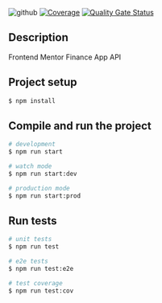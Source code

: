 ![github](https://github.com/csmateixeira/personal-finance-app-api/actions/workflows/main.yml/badge.svg)
[![Coverage](https://sonarcloud.io/api/project_badges/measure?project=csmateixeira_personal-finance-app-api&metric=coverage)](https://sonarcloud.io/summary/new_code?id=csmateixeira_personal-finance-app-api)
[![Quality Gate Status](https://sonarcloud.io/api/project_badges/measure?project=csmateixeira_personal-finance-app-api&metric=alert_status)](https://sonarcloud.io/summary/new_code?id=csmateixeira_personal-finance-app-api)



## Description

Frontend Mentor Finance App API

## Project setup

```bash
$ npm install
```

## Compile and run the project

```bash
# development
$ npm run start

# watch mode
$ npm run start:dev

# production mode
$ npm run start:prod
```

## Run tests

```bash
# unit tests
$ npm run test

# e2e tests
$ npm run test:e2e

# test coverage
$ npm run test:cov
```

